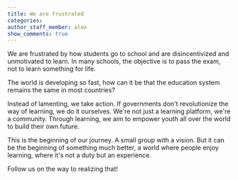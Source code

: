 ```yaml
---
title: We are frustrated
categories:
author_staff_member: alex
show_comments: true
---
```


We are frustrated by how students go to school and are disincentivized and unmotivated to learn. In many schools, the objective is to pass the exam, not to learn something for life.

The world is developing so fast, how can it be that the education system remains the same in most countries?

Instead of lamenting, we take action. If governments don't revolutionize the way of learning, we do it ourselves.
We're not just a learning platform, we're a community.
Through learning, we aim to empower youth all over the world to build their own future.

This is the beginning of our journey. A small group with a vision. But it can be the beginning of something much better, a world where people enjoy learning, where it's not a duty but an experience.

Follow us on the way to realizing that!
